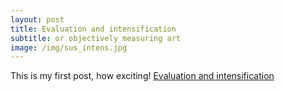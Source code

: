 ```yaml
---
layout: post
title: Evaluation and intensification
subtitle: or objectively measuring art
image: /img/sus_intens.jpg
---
```


This is my first post, how exciting!
[Evaluation and intensification](/_posts/conceptvoir.html)
